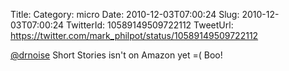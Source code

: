 Title: 
Category: micro
Date: 2010-12-03T07:00:24
Slug: 2010-12-03T07:00:24
TwitterId: 10589149509722112
TweetUrl: https://twitter.com/mark_philpot/status/10589149509722112

[@drnoise](https://twitter.com/drnoise) Short Stories isn't on Amazon yet =( Boo!